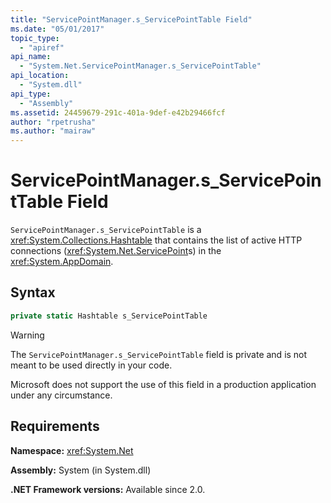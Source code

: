 ```yaml
---
title: "ServicePointManager.s_ServicePointTable Field"
ms.date: "05/01/2017"
topic_type: 
  - "apiref"
api_name: 
  - "System.Net.ServicePointManager.s_ServicePointTable"
api_location: 
  - "System.dll"
api_type: 
  - "Assembly"
ms.assetid: 24459679-291c-401a-9def-e42b29466fcf
author: "rpetrusha"
ms.author: "mairaw"
---
```


# ServicePointManager.s\_ServicePointTable Field

`ServicePointManager.s_ServicePointTable` is a <xref:System.Collections.Hashtable> that contains the list of active HTTP connections (<xref:System.Net.ServicePoint>s) in the <xref:System.AppDomain>.

## Syntax
  
```csharp  
private static Hashtable s_ServicePointTable
```

> [!WARNING]
> The `ServicePointManager.s_ServicePointTable` field is private and is not meant to be used directly in your code.
> 
> Microsoft does not support the use of this field in a production application under any circumstance.

## Requirements

**Namespace:** <xref:System.Net>

**Assembly:** System (in System.dll)

**.NET Framework versions:** Available since 2.0.
